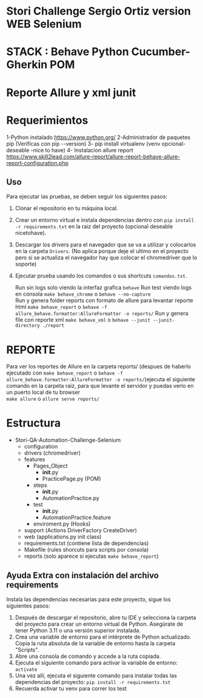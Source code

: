 # Stori Challenge Sergio Ortiz version WEB Selenium
# STACK : Behave Python Cucumber-Gherkin POM
# Reporte Allure y xml junit

# Requerimientos 
1-Python instalado https://www.python.org/
2-Administrador de paquetes pip  (Verificas con pip --version)
3- pip install virtualenv (venv opcional-deseable -nice to have)
4- Instalacion allure report https://www.skill2lead.com/allure-report/allure-report-behave-allure-report-configuration.php

## Uso

Para ejecutar las pruebas, se deben seguir los siguientes pasos:

1. Clonar el repositorio en tu máquina local.
2. Crear un entorno virtual e instala dependencias dentro con `pip install -r requirements.txt` en la raiz del proyecto (opcional deseable nicetohave).
3. Descargar los drivers para el navegador que se va a utilizar y colocarlos en la carpeta `Drivers`. (No aplica porque deje el ultimo en el proyecto pero si se actualiza el navegador hay que colocar el chromedriver que lo soporte)
4. Ejecutar prueba usando los comandos o sus shortcuts `comandos.txt`.
    
    Run sin logs solo viendo la interfaz grafica
	`behave`
    Run test viendo logs en consola
    `make behave_chrome` o `behave --no-capture`  
    Run y genera folder reports con formato de allure para levantar reporte html
    `make behave_report` o `behave -f allure_behave.formatter:AllureFormatter -o reports/` 
    Run y genera file con reporte xml
    `make behave_xml` o `behave --junit --junit-directory ./report`

# REPORTE
Para ver los reportes de Allure en la carpeta reports/ (despues de haberlo ejecutado con `make behave_report` o `behave -f allure_behave.formatter:AllureFormatter -o reports/`)ejecuta el siguiente comando en la carpeta raiz, para que levante el servidor y puedas verlo en un puerto local de tu browser  
    `make allure` o `allure serve reports/`

# Estructura
- Stori-QA-Automation-Challenge-Selenium
    - configuration
    - drivers  (chromedriver)  
    - features
        - Pages_Object
            - __init__.py
            - PracticePage.py   (POM)                                     
        - steps
            - __init__.py
            - AutomationPractice.py
        - test            
            - __init__.py
            - AutomationPractice.feature
        - enviroment.py (Hooks)       
    - support (Actions DriverFactory CreateDriver)
    - web (applications.py init class)
    - requirements.txt (contiene lista de dependencias)  
    - Makefile (rules shorcuts para scripts por consola)                  
    - reports (solo aparece si ejecutas `make behave_report`)

## Ayuda Extra con instalación del archivo requirements

Instala las dependencias necesarias para este proyecto, sigue los siguientes pasos:

1. Después de descargar el repositorio, abre tu IDE y selecciona la carpeta del proyecto para crear un entorno virtual de Python. Asegúrate de tener Python 3.11 o una versión superior instalada.
2. Crea una variable de entorno para el intérprete de Python actualizado. Copia la ruta absoluta de la variable de entorno hasta la carpeta "Scripts".
3. Abre una consola de comando y accede a la ruta copiada.
4. Ejecuta el siguiente comando para activar la variable de entorno:
`activate`
5. Una vez allí, ejecuta el siguiente comando para instalar todas las dependencias del proyecto:
`pip install -r requirements.txt`
6. Recuerda activar tu venv para correr los test
